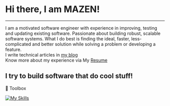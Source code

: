 # Hi there, I am MAZEN!
---
I am a motivated software engineer with experience in improving, testing and updating existing software. Passionate about building robust, scalable software systems.
What I do best is finding the ideal, faster, less-complicated and better solution while solving a problem or developing a feature.  
I write technical articles in [my blog](https://dev.to/mazenr)  
Know more about my experience via My [Resume](https://drive.google.com/file/d/15sGMMnRFeyoI7kfZiodBAvrz2XXoN5Xk/view?usp=sharing)

I try to build software that do cool stuff!
----------
🧰 Toolbox  

[![My Skills](https://skillicons.dev/icons?i=py,nodejs,ts,django,flask,fastapi,express,nestjs,postgres,mongodb,docker,kubernetes,rabbitmq,kafka,redis,aws,git,,&perline=17)](https://skillicons.dev)

